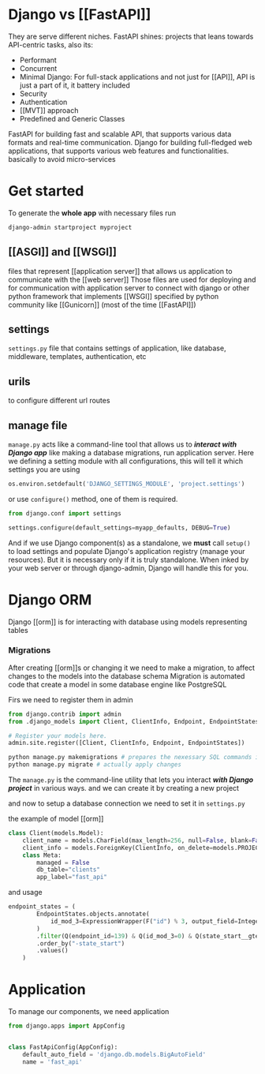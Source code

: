 # Django vs [[FastAPI]]
They are serve different niches.
FastAPI shines: projects that leans towards API-centric tasks, also its:
- Performant
- Concurrent
- Minimal
Django: For full-stack applications and not just for [[API]], API is just a part of it, it battery included
- Security
- Authentication
- [[MVT]] approach
- Predefined and Generic Classes

FastAPI for building fast and scalable API, that supports various data formats and real-time communication.
Django for building full-fledged web applications, that supports various web features and functionalities. basically to avoid micro-services

# Get started
To generate the **whole app** with necessary files run
```zsh
django-admin startproject myproject
```


## [[ASGI]] and [[WSGI]] 
files that represent [[application server]] that allows us application to communicate with the [[web server]] 
Those files are used for deploying and for communication with application server to connect with django or other python framework that implements [[WSGI]] specified by python community like [[Gunicorn]] (most of the time [[FastAPI]])
## settings
`settings.py` file that contains settings of application, like database, middleware, templates, authentication, etc

## urils
to configure different url routes
## manage file
`manage.py` acts like a command-line tool that allows us to ***interact with Django app*** like making a database migrations, run application server.
Here we defining a setting module with all configurations, this will tell it which settings you are using
```python
os.environ.setdefault('DJANGO_SETTINGS_MODULE', 'project.settings')
```
or use `configure()` method, one of them is required.
```python
from django.conf import settings

settings.configure(default_settings=myapp_defaults, DEBUG=True)
```

And if we use Django component(s) as a standalone, we **must** call `setup()` to load settings and populate Django's application registry (manage your resources).
But it is necessary only if it is truly standalone. When inked by your web server or through django-admin, Django will handle this for you.
# Django ORM
Django [[orm]] is for interacting with database using models representing tables 
### Migrations
After creating [[orm]]s or changing it we need to make a migration, to affect changes to the models into the database schema
Migration is automated code that create a model in some database engine like PostgreSQL

Firs we need to register them in admin

```python
from django.contrib import admin
from .django_models import Client, ClientInfo, Endpoint, EndpointStates

# Register your models here.
admin.site.register([Client, ClientInfo, Endpoint, EndpointStates])

```

```zsh
python manage.py makemigrations # prepares the nexessary SQL commands in a migration file
python manage.py migrate # actually apply changes 
```


The `manage.py` is the command-line utility that lets you interact ***with Django project*** in various ways.
and we can create it by creating a new project

and now to setup a database connection we need to set it in `settings.py`


the example of model [[orm]]
```python
class Client(models.Model):
	client_name = models.CharField(max_length=256, null=False, blank=False)
	client_info = models.ForeignKey(ClientInfo, on_delete=models.PROJECT, null=True, blank=True)
	class Meta:
		managed = False
		db_table="clients"
		app_label="fast_api"
```


and usage

```python
endpoint_states = (
        EndpointStates.objects.annotate(
            id_mod_3=ExpressionWrapper(F("id") % 3, output_field=IntegerField())
        )
        .filter(Q(endpoint_id=139) & Q(id_mod_3=0) & Q(state_start__gte=seconds))
        .order_by("-state_start")
        .values()
    )
```
# Application
To manage our components, we need application
```python
from django.apps import AppConfig


class FastApiConfig(AppConfig):
    default_auto_field = 'django.db.models.BigAutoField'
    name = 'fast_api'

```

